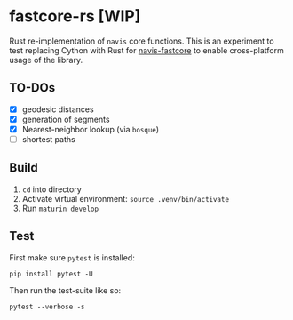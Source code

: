 # fastcore-rs [WIP]
Rust re-implementation of `navis` core functions. This is an experiment to test
replacing Cython with Rust for
[navis-fastcore](https://github.com/navis-org/fastcore) to enable cross-platform
usage of the library.

## TO-DOs
- [x] geodesic distances
- [x] generation of segments
- [x] Nearest-neighbor lookup (via `bosque`)
- [ ] shortest paths

## Build
1. `cd` into directory
2. Activate virtual environment: `source .venv/bin/activate`
3. Run `maturin develop`

## Test

First make sure `pytest` is installed:
```
pip install pytest -U
```

Then run the test-suite like so:
```
pytest --verbose -s
```

